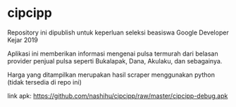 # cipcipp
Repository ini dipublish untuk keperluan seleksi beasiswa Google Developer Kejar 2019

Aplikasi ini memberikan informasi mengenai pulsa termurah dari belasan provider penjual pulsa seperti Bukalapak, Dana, Akulaku, dan sebagainya.

Harga yang ditampilkan merupakan hasil scraper menggunakan python (tidak tersedia di repo ini)

link apk: https://github.com/nashihu/cipcipp/raw/master/cipcipp-debug.apk
